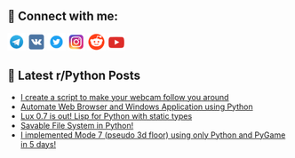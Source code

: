 ## 🔎 Connect with me:
[<img src="https://github.com/bullbesh/bullbesh/blob/main/images/Telegram.png" width="32" height="32" />](https://t.me/bullbesh)
[<img src="https://github.com/bullbesh/bullbesh/blob/main/images/VK.png" width="32" height="32" />](https://vk.com/bullbesh)
[<img src="https://github.com/bullbesh/bullbesh/blob/main/images/Twitter.png" width="32" height="32" />](https://twitter.com/bullbesh1)
[<img src="https://github.com/bullbesh/bullbesh/blob/main/images/Instagram.png" width="32" height="32" />](https://www.instagram.com/bullbesh)
[<img src="https://github.com/bullbesh/bullbesh/blob/main/images/Reddit.png" width="32" height="32" />](https://www.reddit.com/user/bullbesh)
[<img src="https://github.com/bullbesh/bullbesh/blob/main/images/YouTube.png" width="32" height="32" />](https://www.youtube.com/channel/UCtfjRs6uzgq5mfm8S06WTcg)

## 📕 Latest r/Python Posts
<!-- BLOG-POST-LIST:START -->
- [I create a script to make your webcam follow you around](https://www.reddit.com/r/Python/comments/woz2pg/i_create_a_script_to_make_your_webcam_follow_you/)
- [Automate Web Browser and Windows Application using Python](https://www.reddit.com/r/Python/comments/woz251/automate_web_browser_and_windows_application/)
- [Lux 0.7 is out! Lisp for Python with static types](https://www.reddit.com/r/Python/comments/woyp35/lux_07_is_out_lisp_for_python_with_static_types/)
- [Savable File System in Python!](https://www.reddit.com/r/Python/comments/woy3d8/savable_file_system_in_python/)
- [I implemented Mode 7 &lpar;pseudo 3d floor&rpar; using only Python and PyGame in 5 days!](https://www.reddit.com/r/Python/comments/woxaz1/i_implemented_mode_7_pseudo_3d_floor_using_only/)
<!-- BLOG-POST-LIST:END -->

